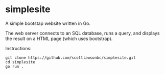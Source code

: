 # simplesite

A simple bootstap website written in Go.

The web server connects to an SQL database, runs a query, and displays the result on a HTML page (which uses bootstrap).

Instructions:

```
git clone https://github.com/scottlawsonbc/simplesite.git
cd simplesite
go run .
```

